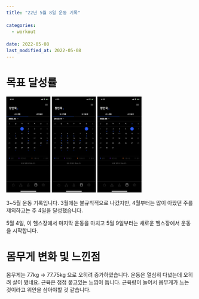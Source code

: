 ```yaml
---
title: "22년 5월 8일 운동 기록"

categories:
  - workout

date: 2022-05-08
last_modified_at: 2022-05-08
---
```


# 목표 달성률

<img src="../../assets/images/2022-05-08-22_may_8/IMG_0271.PNG" alt="IMG_0271" style="zoom:25%;" />

<img src="../../assets/images/2022-05-08-22_may_8/IMG_0272.PNG" alt="IMG_0272" style="zoom:25%;" />

<img src="../../assets/images/2022-05-08-22_may_8/IMG_0273.PNG" alt="IMG_0273" style="zoom:25%;" />

3~5월 운동 기록입니다. 3월에는 불규칙적으로 나갔지만, 4월부터는 많이 아팠던 주를 제외하고는 주 4일을 달성했습니다.

5월 4일, 이 헬스장에서 마지막 운동을 마치고 5월 9일부터는 새로운 헬스장에서 운동을 시작합니다.



# 몸무게 변화 및 느낀점

몸무게는 77kg -> 77.75kg 으로 오히려 증가하였습니다. 운동은 열심히 다녔는데 오히려 살이 쪘네요. 근육은 점점 붙고있는 느낌이 듭니다. 근육량이 늘어서 몸무게가 느는 것이라고 위안을 삼아야할 것 같습니다.